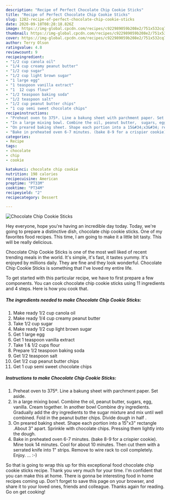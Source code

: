 ```yaml
---
description: "Recipe of Perfect Chocolate Chip Cookie Sticks"
title: "Recipe of Perfect Chocolate Chip Cookie Sticks"
slug: 1282-recipe-of-perfect-chocolate-chip-cookie-sticks
date: 2020-09-18T08:28:18.826Z
image: https://img-global.cpcdn.com/recipes/c922989059b208e2/751x532cq70/chocolate-chip-cookie-sticks-recipe-main-photo.jpg
thumbnail: https://img-global.cpcdn.com/recipes/c922989059b208e2/751x532cq70/chocolate-chip-cookie-sticks-recipe-main-photo.jpg
cover: https://img-global.cpcdn.com/recipes/c922989059b208e2/751x532cq70/chocolate-chip-cookie-sticks-recipe-main-photo.jpg
author: Terry Olson
ratingvalue: 4.8
reviewcount: 9
recipeingredient:
- "1/2 cup canola oil"
- "1/4 cup creamy peanut butter"
- "1/2 cup sugar"
- "1/2 cup light brown sugar"
- "1 large egg"
- "1 teaspoon vanilla extract"
- "1  12 cups flour"
- "1/2 teaspoon baking soda"
- "1/2 teaspoon salt"
- "1/2 cup peanut butter chips"
- "1 cup semi sweet chocolate chips"
recipeinstructions:
- "Preheat oven to 375º. Line a bakung sheet with parchment paper. Set aside."
- "In a large mixing bowl. Combine the oil, peanut butter,  sugars, egg, vanilla.  Cream together.  In another bowl Combine dry ingredients.  Gradually add the dry ingredients to the sugar mixture and mix until well combined.  Fold in the peanut butter chips.  Divide dough in half ."
- "On preared baking sheet. Shape each portion into a 15&#34;x3&#34; rectangle .About 3&#34; apart. Sprinkle with chocolate chips.  Pressing them lightly into the dough."
- "Bake in preheated oven 6-7 minutes. (bake 8-9 for a crispier cookie). Mine took 14 minutes.  Cool for about 10 minutes. Then cut them  with a serrated knife into 1&#34; strips.  Remove to wire rack to coil completely.  Enjoy. ...      :-)"
categories:
- Recipe
tags:
- chocolate
- chip
- cookie

katakunci: chocolate chip cookie 
nutrition: 198 calories
recipecuisine: American
preptime: "PT33M"
cooktime: "PT34M"
recipeyield: "2"
recipecategory: Dessert

---
```



![Chocolate Chip Cookie Sticks](https://img-global.cpcdn.com/recipes/c922989059b208e2/751x532cq70/chocolate-chip-cookie-sticks-recipe-main-photo.jpg)

Hey everyone, hope you're having an incredible day today. Today, we're going to prepare a distinctive dish, chocolate chip cookie sticks. One of my favorites food recipes. This time, I am going to make it a little bit tasty. This will be really delicious.



Chocolate Chip Cookie Sticks is one of the most well liked of recent trending meals in the world. It's simple, it's fast, it tastes yummy. It's enjoyed by millions daily. They are fine and they look wonderful. Chocolate Chip Cookie Sticks is something that I've loved my entire life.


To get started with this particular recipe, we have to first prepare a few components. You can cook chocolate chip cookie sticks using 11 ingredients and 4 steps. Here is how you cook that.

<!--inarticleads1-->

##### The ingredients needed to make Chocolate Chip Cookie Sticks:

1. Make ready 1/2 cup canola oil
1. Make ready 1/4 cup creamy peanut butter
1. Take 1/2 cup sugar
1. Make ready 1/2 cup light brown sugar
1. Get 1 large egg
1. Get 1 teaspoon vanilla extract
1. Take 1 &amp; 1/2 cups flour
1. Prepare 1/2 teaspoon baking soda
1. Get 1/2 teaspoon salt
1. Get 1/2 cup peanut butter chips
1. Get 1 cup semi sweet chocolate chips




<!--inarticleads2-->

##### Instructions to make Chocolate Chip Cookie Sticks:

1. Preheat oven to 375º. Line a bakung sheet with parchment paper. Set aside.
1. In a large mixing bowl. Combine the oil, peanut butter,  sugars, egg, vanilla.  Cream together.  In another bowl Combine dry ingredients.  Gradually add the dry ingredients to the sugar mixture and mix until well combined.  Fold in the peanut butter chips.  Divide dough in half .
1. On preared baking sheet. Shape each portion into a 15&#34;x3&#34; rectangle .About 3&#34; apart. Sprinkle with chocolate chips.  Pressing them lightly into the dough.
1. Bake in preheated oven 6-7 minutes. (bake 8-9 for a crispier cookie). Mine took 14 minutes.  Cool for about 10 minutes. Then cut them  with a serrated knife into 1&#34; strips.  Remove to wire rack to coil completely.  Enjoy. ...      :-)




So that is going to wrap this up for this exceptional food chocolate chip cookie sticks recipe. Thank you very much for your time. I'm confident that you can make this at home. There is gonna be interesting food in home recipes coming up. Don't forget to save this page on your browser, and share it to your loved ones, friends and colleague. Thanks again for reading. Go on get cooking!
